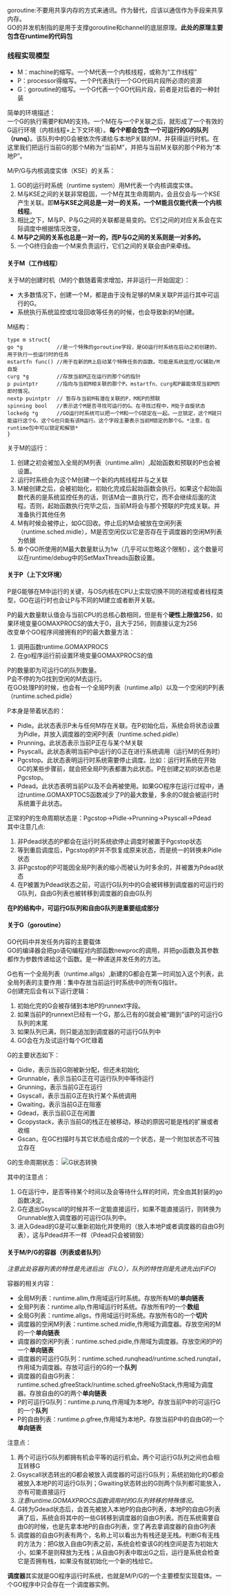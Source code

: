 goroutine:不要用共享内存的方式来通讯。作为替代，应该以通信作为手段来共享内存。  
GO的并发机制指的是用于支撑goroutine和channel的底层原理。**此处的原理主要包含在runtime的代码包**  

### 线程实现模型
* M：machine的缩写。一个M代表一个内核线程，或称为“工作线程”
* P：processor得缩写。一个P代表执行一个GO代码片段所必须的资源
* G：goroutine的缩写。一个G代表一个GO代码片段，前者是对后者的一种封装

简单的环境描述：  
一个G的执行需要P和M的支持。一个M在与一个P关联之后，就形成了一个有效的G运行环境（内核线程+上下文环境）。**每个P都会包含一个可运行的G的队列（runq）**。该队列中的G会被依次传递给与本地P关联的M，并获得运行时机。在这里我们把运行当前G的那个M称为“当前M”，并把与当前M关联的那个P称为“本地P”。  

M/P/G与内核调度实体（KSE）的关系： 
1. GO的运行时系统（runtime system）用M代表一个内核调度实体。
2. M与KSE之间的关联非常稳固，一个M在其生命周期内，会且仅会与一个KSE产生关联。即**M与KSE之间总是一对一的关系，一个M能且仅能代表一个内核线程**。
3. 相比之下，M与P、P与G之间的关联都是易变的。它们之间的对应关系会在实际调度中根据情况改变。
4. **M与P之间的关系也总是一对一的，而P与G之间的关系则是一对多的。**
5. 一个G终归会由一个M来负责运行，它们之间的关联会由P来牵线。

#### 关于M（工作线程）
关于M的创建时机（M的个数随着需求增加，并非运行一开始固定）：
* 大多数情况下，创建一个M，都是由于没有足够的M来关联P并运行其中可运行的G。
* 系统执行系统监控或垃圾回收等任务的时候，也会导致新的M创建。

M结构：
```
type m struct{
go *g           //是一个特殊的goroutine字段，是GO运行时系统在启动之初创建的，用于执行一些运行时的任务  
mstartfn func() //用于在新的M上启动某个特殊任务的函数。可能是系统监控/GC辅助/M自旋  
curg *g         //存放当前M正在运行的那个G的指针    
p puintptr      //指向与当前M相关联的那个P。mstartfn、curg和P最能体现当前M的即时情况。    
nextp puintptr  // 暂存与当前M有潜在关联的P，M和P的预联  
spinning bool   //表示这个M是否寻找可运行的G。在寻找过程中，M处于自旋状态  
lockedg *g      //GO运行时系统可以把一个M和一个G锁定在一起。一旦锁定，这个M就只能运行这个G，这个G也只能有该M运行。这个字段主要表示当前M锁定的那个G。*注意，在runtime包中可以锁定和解锁*
}

```

关于M的运行：
1. 创建之初会被加入全局的M列表（runtime.allm）,起始函数和预联的P也会被设置。
2. 运行时系统会为这个M创建一个新的内核线程并与之关联
3. M被创建之后，会被初始化，初始化完成后起始函数会执行。如果这个起始函数代表的是系统监控任务的话，则该M会一直执行它，而不会继续后面的流程。否则，起始函数执行完毕之后，当前M将会与那个预联的P完成关联。并准备执行其他任务
4. M有时候会被停止，如GC回收。停止后的M会被放在空闲列表（runtime.sched.midle），M是否空闲仅以它是否存在于调度器的空闲M列表为依据
5. 单个GO所使用的M最大数量默认为1w（几乎可以忽略这个限制），这个数量可以在runtime/debug中的SetMaxThreads函数设置。

#### 关于P（上下文环境）
P是G能够在M中运行的关键，与OS内核在CPU上实现切换不同的进程或者线程类型，GO在运行时也会让P与不同的M建立或者断开关联。  

P的最大数量默认值会与当前CPU的总核心数相同，但是有个**硬性上限值256**，如果环境变量GOMAXPROCS的值大于0，且大于256，则直接认定为256  
改变单个GO程序间接拥有的P的最大数量方法：
1. 调用函数runtime.GOMAXPROCS
2. 在go程序运行前设置环境变量GOMAXPROCS的值

P的数量即为可运行G的队列数量。  
P会不停的为G找到空闲的M去运行。  
在GO处理P的时候，也会有一个全局P列表（runtime.allp）以及一个空闲的P列表（runtime.sched.pidle）  

P本身是带着状态的：
* Pidle。此状态表示P未与任何M存在关联。在P初始化后，系统会将状态设置为Pidle，并放入调度器的空闲P列表（runtime.sched.pidle）  
* Prunning。此状态表示当前P正在与某个M关联
* Psyscall。此状态表明当前P中运行的G正在进行系统调用（运行M的任务时）
* Pgcstop。此状态表明运行时系统需要停止调度。比如：运行时系统在开始GC的某些步骤前，就会把全局P列表都置为此状态。P在创建之初的状态也是Pgcstop。
* Pdead。此状态表明当前P以及不会再被使用。如果GO程序在运行过程中，通过runtime.GOMAXPTOCS函数减少了P的最大数量，多余的O就会被运行时系统置于此状态。

正常的P的生命周期状态是：Pgcstop->Pidle->Prunning->Psyscall->Pdead  
其中注意几点:
1. 非Pdead状态的P都会在运行时系统欲停止调度时被置于Pgcstop状态
2. 等到重启调度后，Pgcstop的P并不恢复成原来状态，而是统一的转换未Pidle状态
3. 非Pgcstop的P可能因全局P列表的缩小而被认为时多余的，并被置为Pdead状态
4. 在P被置为Pdead状态之前，可运行G队列中的G会被转移到调度器的可运行的G队列，自由G列表也被转移到调度器的自由G队列

**在P的结构中，可运行G队列和自由G队列是重要组成部分**

#### 关于G（goroutine）
GO代码中并发任务内容的主要载体  
GO的编译器会把go语句编程对内部函数newproc的调用，并把go函数及其参数都作为参数传递给这个函数。是一种递送并发任务的方法。  

G也有一个全局列表（runtime.allgs）,新建的G都会在第一时间加入这个列表，此全局列表的主要作用：集中存放当前运行时系统中的所有G指针。  
G创建完后会有以下运行逻辑：
1. 初始化完的G会被存储到本地P的runnext字段。
2. 如果当前P的runnext已经有一个G，那么已有的G就会被“踢到”该P的可运行G队列的末尾
3. 如果队列已满，则只能追加到调度器的可运行G队列中
4. GO会在为及试运行每个G忙碌着

G的主要状态如下：
* Gidle，表示当前G刚被新分配，但还未初始化
* Grunnable，表示当前G正在可运行队列中等待运行
* Grunning，表示当前G正在运行
* Gsyscall，表示当前G正在执行某个系统调用
* Gwaiting，表示当前G正在阻塞
* Gdead，表示当前G正在闲置
* Gcopystack，表示当前G的栈正在被移动，移动的原因可能是栈的扩展或者收缩
* Gscan，在GC扫描时与其它状态组合成的一个状态，是一个附加状态不可独立存在

G的生命周期状态：
![G状态转换](https://github.com/kin122/duoankin.github.io/blob/main/golang/go%E5%B9%B6%E5%8F%91%E7%BC%96%E7%A8%8B%E7%AC%94%E8%AE%B0/G%E7%9A%84%E7%8A%B6%E6%80%81%E8%BD%AC%E6%8D%A2.xmind)

其中的注意点：
1. G在运行中，是否等待某个时间以及会等待什么样的时间，完全由其封装的go函数决定。
2. G在退出Gsyscall的时候并不一定能直接运行，如果不能直接运行，则转换为Grunnable放入调度器的可运行G队列中。
3. 进入Gdead的G是可以重新初始化并使用的（放入本地P或者调度器的自由G列表），这与Pdead并不一样（Pdead只会被销毁）

#### 关于M/P/G的容器（列表或者队列）
*注意此处容器列表的特性是先进后出（FILO），队列的特性则是先进先出(FIFO)*  

容器的相关内容：
* 全局M列表：runtime.allm,作用域运行时系统。存放所有M的**单向链表**
* 全局P列表：runtime.allp,作用域运行时系统。存放所有P的一个**数组**
* 全局G列表：runtime.allgs，作用域运行时系统。存放所有G的一个**切片**
* 调度器的空闲M列表：runtime.sched.midle,作用域为调度器。存放空闲的M的一个**单向链表**
* 调度器的空闲P列表：runtime.sched.pidle,作用域为调度器。存放空闲的P的一个**单向链表**
* 调度器的可运行G队列：runtime.sched.runqhead/runtime.sched.runqtail，作用域为调度器。存放可运行的G的一个**队列**
* 调度器的自由G列表：runtime.sched.gfreeStack/runtime.sched.gfreeNoStack,作用域为调度器。存放自由的G的两个**单向链表**
* P的可运行G队列：runtime.p.runq,作用域为本地P。存放当前P中的可运行G的一个**队列**
* P的自由列表：runtime.p.gfree,作用域为本地P。存放当前P中的自由G的一个**单向链表**

注意点：
1. 两个可运行G队列都拥有机会平等的运行机会。两个可运行G队列之间也会相互转移G
2. Gsyscall状态转出的G都会被放入调度器的可运行G队列；系统初始化的G都会被放入本地P的可运行G队列；Gwaiting状态转出的G则两个队列都可能放入，亦有可能直接运行
3. *注意runtime.GOMAXPROCS函数调用时的G队列转移的特殊情况。*
4. G转为Gdead状态后，会首先被放入本地P的自由G列表，本地P的自由G列表满了后，系统会将其中的一些G转移到调度器的自由G列表。而在系统需要自由G的时候，也是先拿本地P的自由G列表，空了再去拿调度器的自由G列表
5. 调度器的自由G列表有两个，名称上可以看出为有栈还是无栈。判断G有无栈的方法为：把G放入自由G列表之前，系统会检查该G的栈空间是否为初始大小，如果不是则释放为无栈；从自由G列表中取出G之后，运行是系统会检查它是否拥有栈，如果没有就初始化一个新的栈给它。

**调度器**其实就是GO程序运行时系统，也就是M/P/G的一个主要模型实现载体。一个GO程序中只会存在一个调度器实例。





